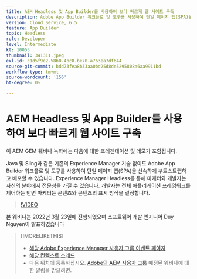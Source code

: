 ```yaml
---
title: AEM Headless 및 App Builder를 사용하여 보다 빠르게 웹 사이트 구축
description: Adobe App Builder 워크플로 및 도구를 사용하여 단일 페이지 앱(SPA)을 신속하게 부트스트랩하고 배포하는 방법에 대한 프레젠테이션 및 데모를 시청하십시오.
version: Cloud Service, 6.5
feature: App Builder
topic: Headless
role: Developer
level: Intermediate
kt: 10053
thumbnail: 341311.jpeg
exl-id: c1d5f9e2-58b0-4bc8-be70-a763ea7df644
source-git-commit: bdd73fea8b33aa0bd25d8de5295808a6aa9911bd
workflow-type: tm+mt
source-wordcount: '156'
ht-degree: 0%

---
```


# AEM Headless 및 App Builder를 사용하여 보다 빠르게 웹 사이트 구축

이 AEM GEM 웨비나 녹화에는 다음에 대한 프레젠테이션 및 데모가 포함됩니다.

Java 및 Sling과 같은 기존의 Experience Manager 기술 없이도 Adobe App Builder 워크플로 및 도구를 사용하여 단일 페이지 앱(SPA)을 신속하게 부트스트랩하고 배포할 수 있습니다. Experience Manager Headless를 통해 마케터와 개발자는 자신의 분야에서 전문성을 가질 수 있습니다. 개발자는 전체 애플리케이션 프레임워크를 제어하는 반면 마케터는 콘텐츠와 콘텐츠의 표시 방식을 결정합니다.

>[!VIDEO](https://video.tv.adobe.com/v/341311/?quality=12&learn=on)

본 웨비나는 2022년 3월 23일에 진행되었으며 소프트웨어 개발 엔지니어 Duy Nguyen이 발표하였습니다

>[!MORELIKETHIS]
>
>* [해당 Adobe Experience Manager 사용자 그룹 이벤트 페이지](https://aem-augs.adobe.com/events/details/adobe-experience-manager-aem-learning-chapter-presents-aem-gems-build-sites-faster-with-aem-headless-and-app-builder/)
>* [해당 컨텍스트 스레드](https://adobe.ly/3LkSWdm)
>* 다음 위치에 등록하십시오. [Adobe의 AEM 사용자 그룹](https://aem-augs.adobe.com/) 예정된 웨비나에 대한 알림을 받으려면.

